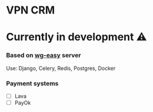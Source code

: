 # VPN CRM

# Currently in development ⚠

### Based on [wg-easy](https://github.com/WeeJeWel/wg-easy) server

Use: Django, Celery, Redis, Postgres, Docker

### Payment systems
- [ ] Lava
- [ ] PayOk
